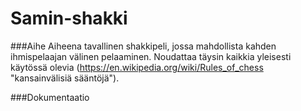 # Samin-shakki

###Aihe
Aiheena tavallinen shakkipeli, jossa mahdollista kahden ihmispelaajan välinen pelaaminen. Noudattaa täysin kaikkia yleisesti käytössä olevia (https://en.wikipedia.org/wiki/Rules_of_chess "kansainvälisiä sääntöjä").

###Dokumentaatio
